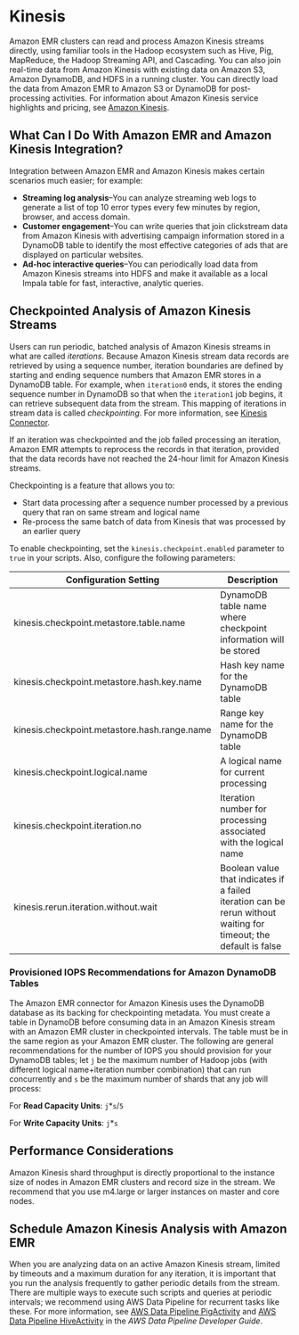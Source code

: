 # Kinesis<a name="emr-kinesis"></a>

Amazon EMR clusters can read and process Amazon Kinesis streams directly, using familiar tools in the Hadoop ecosystem such as Hive, Pig, MapReduce, the Hadoop Streaming API, and Cascading\. You can also join real\-time data from Amazon Kinesis with existing data on Amazon S3, Amazon DynamoDB, and HDFS in a running cluster\. You can directly load the data from Amazon EMR to Amazon S3 or DynamoDB for post\-processing activities\. For information about Amazon Kinesis service highlights and pricing, see [Amazon Kinesis](https://aws.amazon.com//kinesis/)\.

## What Can I Do With Amazon EMR and Amazon Kinesis Integration?<a name="kinesis-use-cases"></a>

 Integration between Amazon EMR and Amazon Kinesis makes certain scenarios much easier; for example: 
+ **Streaming log analysis**–You can analyze streaming web logs to generate a list of top 10 error types every few minutes by region, browser, and access domain\. 
+ **Customer engagement**–You can write queries that join clickstream data from Amazon Kinesis with advertising campaign information stored in a DynamoDB table to identify the most effective categories of ads that are displayed on particular websites\. 
+ **Ad\-hoc interactive queries**–You can periodically load data from Amazon Kinesis streams into HDFS and make it available as a local Impala table for fast, interactive, analytic queries\.

## Checkpointed Analysis of Amazon Kinesis Streams<a name="kinesis-checkpoint"></a>

Users can run periodic, batched analysis of Amazon Kinesis streams in what are called *iterations*\. Because Amazon Kinesis stream data records are retrieved by using a sequence number, iteration boundaries are defined by starting and ending sequence numbers that Amazon EMR stores in a DynamoDB table\. For example, when `iteration0` ends, it stores the ending sequence number in DynamoDB so that when the `iteration1` job begins, it can retrieve subsequent data from the stream\. This mapping of iterations in stream data is called *checkpointing*\. For more information, see [Kinesis Connector](https://aws.amazon.com//elasticmapreduce/faqs/#kinesis-connector)\.

If an iteration was checkpointed and the job failed processing an iteration, Amazon EMR attempts to reprocess the records in that iteration, provided that the data records have not reached the 24\-hour limit for Amazon Kinesis streams\. 

Checkpointing is a feature that allows you to: 
+ Start data processing after a sequence number processed by a previous query that ran on same stream and logical name
+ Re\-process the same batch of data from Kinesis that was processed by an earlier query

 To enable checkpointing, set the `kinesis.checkpoint.enabled` parameter to `true` in your scripts\. Also, configure the following parameters:


| Configuration Setting | Description | 
| --- | --- | 
| kinesis\.checkpoint\.metastore\.table\.name | DynamoDB table name where checkpoint information will be stored | 
| kinesis\.checkpoint\.metastore\.hash\.key\.name | Hash key name for the DynamoDB table | 
| kinesis\.checkpoint\.metastore\.hash\.range\.name | Range key name for the DynamoDB table | 
| kinesis\.checkpoint\.logical\.name | A logical name for current processing | 
| kinesis\.checkpoint\.iteration\.no | Iteration number for processing associated with the logical name | 
| kinesis\.rerun\.iteration\.without\.wait | Boolean value that indicates if a failed iteration can be rerun without waiting for timeout; the default is false | 

### Provisioned IOPS Recommendations for Amazon DynamoDB Tables<a name="kinesis-checkpoint-DDB"></a>

The Amazon EMR connector for Amazon Kinesis uses the DynamoDB database as its backing for checkpointing metadata\. You must create a table in DynamoDB before consuming data in an Amazon Kinesis stream with an Amazon EMR cluster in checkpointed intervals\. The table must be in the same region as your Amazon EMR cluster\. The following are general recommendations for the number of IOPS you should provision for your DynamoDB tables; let `j` be the maximum number of Hadoop jobs \(with different logical name\+iteration number combination\) that can run concurrently and `s` be the maximum number of shards that any job will process:

For **Read Capacity Units**: `j`\*`s`/`5`

For **Write Capacity Units**: `j`\*`s`

## Performance Considerations<a name="w3ab1c60b9b8"></a>

Amazon Kinesis shard throughput is directly proportional to the instance size of nodes in Amazon EMR clusters and record size in the stream\. We recommend that you use m4\.large or larger instances on master and core nodes\.

## Schedule Amazon Kinesis Analysis with Amazon EMR<a name="w3ab1c60b9c10"></a>

 When you are analyzing data on an active Amazon Kinesis stream, limited by timeouts and a maximum duration for any iteration, it is important that you run the analysis frequently to gather periodic details from the stream\. There are multiple ways to execute such scripts and queries at periodic intervals; we recommend using AWS Data Pipeline for recurrent tasks like these\. For more information, see [AWS Data Pipeline PigActivity](http://docs.aws.amazon.com/datapipeline/latest/DeveloperGuide/dp-object-pigactivity.html) and [AWS Data Pipeline HiveActivity](http://docs.aws.amazon.com/datapipeline/latest/DeveloperGuide/dp-object-hiveactivity.html) in the *AWS Data Pipeline Developer Guide*\.